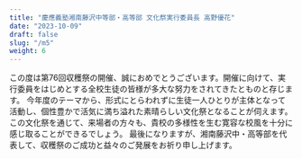 ```yaml
---
title: "慶應義塾湘南藤沢中等部・高等部 文化祭実行委員長 高野優花"
date: "2023-10-09"
draft: false
slug: "/m5"
weight: 6
---
```

この度は第76回収穫祭の開催、誠におめでとうございます。開催に向けて、実行委員をはじめとする全校生徒の皆様が多大な努力をされてきたとものと存じます。
                    今年度のテーマから、形式にとらわれずに生徒一人ひとりが主体となって活動し、個性豊かで活気に満ち溢れた素晴らしい文化祭となることが伺えます。この文化祭を通じて、来場者の方々も、貴校の多様性を生む寛容な校風を十分に感じ取ることができるでしょう。
                    最後になりますが、湘南藤沢中・高等部を代表して、収穫祭のご成功と益々のご発展をお祈り申し上げます。
                
